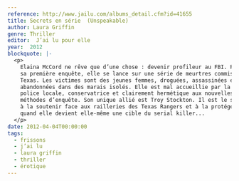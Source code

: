 ```yaml
---
reference: http://www.jailu.com/albums_detail.cfm?id=41655
title: Secrets en série  (Unspeakable)
author: Laura Griffin
genre: Thriller
editor:  J’ai lu pour elle
year:  2012
blockquote: |-
  <p>
    Elaina McCord ne rêve que d’une chose : devenir profileur au FBI. Pour
    sa première enquête, elle se lance sur une série de meurtres commis au
    Texas. Les victimes sont des jeunes femmes, droguées, assassinées et
    abandonnées dans des marais isolés. Elle est mal accueillie par la
    police locale, conservatrice et clairement hermétique aux nouvelles
    méthodes d’enquête. Son unique allié est Troy Stockton. Il est le seul
    à la soutenir face aux railleries des Texas Rangers et à la protéger,
    quand elle devient elle-même une cible du serial killer...
  </p>
date: 2012-04-04T00:00:00
tags:
  - frissons
  - j’ai lu
  - laura griffin
  - thriller
  - érotique
---
```

